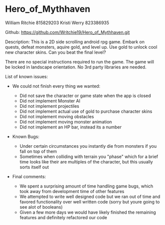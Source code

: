 # Hero_of_Mythhaven

William Ritchie 815829203
Kristi Werry 823386935

Github: https://github.com/Writchie19/Hero_of_Mythhaven.git

Description:  This is a 2D side scrolling android rpg game. Embark on quests, defeat monsters, aquire gold, and level up.
Use gold to unlock cool new character skins. Can you beat the final level?

There are no special instructions required to run the game.  The game will be locked in landscape orientation. No 3rd party libraries are 
needed. 

List of known issues:
 - We could not finish every thing we wanted:
	- Did not save the character or game state when the app is closed
	- Did not implement Monster AI
	- Did not implement projectiles
	- Did not implement actual use of gold to purchase character skins
	- Did not implement moving obstacles
	- Did not implement moving monster animation
	- Did not implement an HP bar, instead its a number
 - Known Bugs:
	- Under certain circumstances you instantly die from monsters if you fall on top of them
	- Sometimes when colliding with terrain you "phase" which for a brief time looks like their are multiples of the character, but this usually sorts itself out

 - Final comments:
	- We spent a surprising amount of time handling game bugs, which took away from development time of other features
	- We attempted to write well designed code but we ran out of time and favored functionality over well written code (sorry but youre going to see alot of booleans)
	- Given a few more days we would have likely finished the remaining features and definitely refactored our code 
